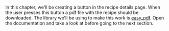 In this chapter, we'll be creating a button in the recipe details page. When the user presses this button a pdf file with the recipe should be downloaded. The library we'll be using to make this work is [easy_pdf](https://django-easy-pdf.readthedocs.io/). Open the documentation and take a look at before going to the next section.